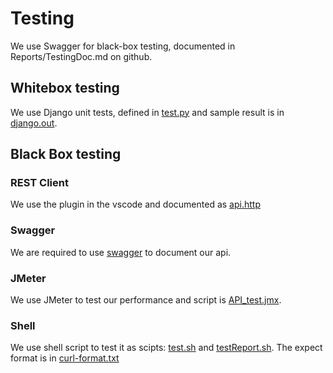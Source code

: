 # Testing

We use Swagger for black-box testing, documented in Reports/TestingDoc.md on github.

## Whitebox testing

We use Django unit tests, defined in [test.py](../PHASE_1/API_SourceCode/report/tests.py) and sample result is in [django.out](PHASE_1/TestScripts/django.out).

## Black Box testing

### REST Client

We use the plugin in the vscode and documented as [api.http](PHASE_1/API_Documentation/api.http)

### Swagger

We are required to use [swagger](http://neon.whiteboard.house/swagger/#/Report/get_reports_) to document our api.

### JMeter

We use JMeter to test our performance and script is [API_test.jmx](PHASE_1/TestScripts/API_test.jmx).

### Shell

We use shell script to test it as scipts: [test.sh](PHASE_1/TestScripts/test.sh) and [testReport.sh](PHASE_1/TestScripts/testReport.sh).
The expect format is in [curl-format.txt](PHASE_1/TestScripts/curl-format.txt)
